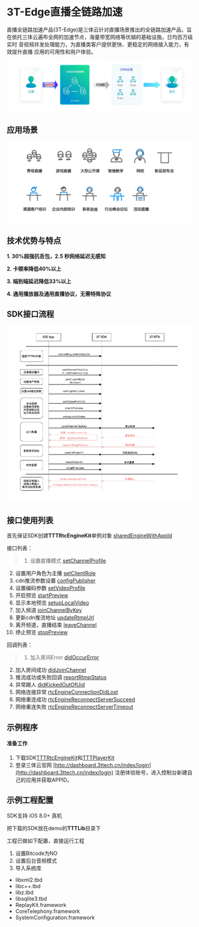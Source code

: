 # 3T-Edge直播全链路加速
直播全链路加速产品(3T-Edge)是三体云针对直播场景推出的全链路加速产品，旨在依托三体云遍布全网的加速节点，海量带宽网络等优越的基础设施，日均百万级实时 音视频并发处理能力，为直播类客户提供更快、更稳定的网络接入能力，有效提升直播 应用的可用性和用户体验。

![](TTTLib/case.png)

## 应用场景

![](TTTLib/sence.png)

## 技术优势与特点

**1. 30%超强抗丢包，2.5 秒网络延迟无感知**

**2. 卡顿率降低40%以上**

**3. 端到端延迟降低33%以上**

**4. 通用播放器及通用直播协议，无需特殊协议**

## SDK接口流程

![](TTTLib/up.png)

## 接口使用列表

首先保证SDK创建**TTTRtcEngineKit**单例对象 [sharedEngineWithAppId](http://doc3.3ttech.cn/live/client-api/ios/methods.html#sharedEngineWithAppId)

接口列表：

> 1. 设置直播模式 [setChannelProfile](http://doc3.3ttech.cn/live/client-api/ios/methods.html#setChannelProfile)
2. 设置用户角色为主播 [setClientRole](http://doc3.3ttech.cn/live/client-api/ios/methods.html#setClientRole)
3. cdn推流参数设置 [configPublisher](http://doc3.3ttech.cn/live/client-api/ios/methods.html#configPublisher)
4. 设置编码参数 [setVideoProfile](http://doc3.3ttech.cn/live/client-api/ios/methods.html#setVideoProfile1)
5. 开启预览 [startPreview](http://doc3.3ttech.cn/live/client-api/ios/methods.html#startPreview)
6. 显示本地预览 [setupLocalVideo](http://doc3.3ttech.cn/live/client-api/ios/methods.html#setupLocalVideo)
7. 加入频道 [joinChannelByKey](http://doc3.3ttech.cn/live/client-api/ios/methods.html#joinChannelByKey)
8. 更新cdn推流地址 [updateRtmpUrl](http://doc3.3ttech.cn/live/client-api/ios/methods.html#updateRtmpUrl)
9. 离开频道，直播结束 [leaveChannel](http://doc3.3ttech.cn/live/client-api/ios/methods.html#leaveChannel)
10. 停止预览 [stopPreview](http://doc3.3ttech.cn/live/client-api/ios/methods.html#stopPreview)

回调列表：

> 1. 加入房间Error [didOccurError](http://doc3.3ttech.cn/live/client-api/ios/callbacks.html#didOccurError)
2. 加入房间成功 [didJoinChannel](http://doc3.3ttech.cn/live/client-api/ios/callbacks.html#didJoinChannel)
3. 推流成功或失败回调 [reportRtmpStatus](http://doc3.3ttech.cn/live/client-api/ios/callbacks.html#reportRtmpStatus)
4. 异常踢人 [didKickedOutOfUid](http://doc3.3ttech.cn/live/client-api/ios/callbacks.html#didKickedOutOfUid)
5. 网络连接异常 [rtcEngineConnectionDidLost](http://doc3.3ttech.cn/live/client-api/ios/callbacks.html#rtcEngineConnectionDidLost)
6. 网络重连成功 [rtcEngineReconnectServerSucceed](http://doc3.3ttech.cn/live/client-api/ios/callbacks.html#rtcEngineReconnectServerSucceed)
7. 网络重连失败 [rtcEngineReconnectServerTimeout](http://doc3.3ttech.cn/live/client-api/ios/callbacks.html#rtcEngineReconnectServerTimeout)

## 示例程序

#### 准备工作
1. 下载SDK[TTTRtcEngineKit](https://github.com/santiyun/iOS-LiveSDK)和[TTTPlayerKit](https://github.com/santiyun/TTTPlayerKit_iOS)
2. 登录三体云官网 [http://dashboard.3ttech.cn/index/login](http://dashboard.3ttech.cn/index/login) 注册体验账号，进入控制台新建自己的应用并获取APPID。

## 示例工程配置

SDK支持 iOS 8.0+ 真机

把下载的SDK放在demo的**TTTLib**目录下

工程已做如下配置，直接运行工程

1. 设置Bitcode为NO
2. 设置后台音频模式
3. 导入系统库

 * libxml2.tbd
 * libc++.tbd
 * libz.tbd
 * libsqlite3.tbd
 * ReplayKit.framework
 * CoreTelephony.framework
 * SystemConfiguration.framework
